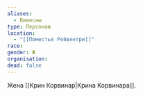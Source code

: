 ```yaml
---
aliases:
  - Вивесны
type: Персонаж
location:
  - "[[Поместье Рейвентри]]"
race: 
gender: Ж
organisation: 
dead: false
---
```


Жена [[Крин Корвинар|Крина Корвинара]].